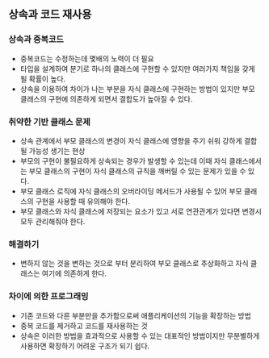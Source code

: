 ## 상속과 코드 재사용
### 상속과 중복코드
* 중복코드는 수정하는데 몇배의 노력이 더 필요
* 타입을 설계하여 분기로 하나의 클래스에 구현할 수 있지만 여러가지 책임을 갖게 될 확률이 높다.
* 상속을 이용하여 차이가 나는 부분을 자식 클래스에 구현하는 방법이 있지만 부모 클래스의 구현에 의존하게 되면서 결합도가 높아질 수 있다.
### 취약한 기반 클래스 문제
* 상속 관계에서 부모 클래스의 변경이 자식 클래스에 영향을 주기 쉬워 강하게 결합될 가능성 생기는 현상
* 부모의 구현이 불필요하게 상속되는 경우가 발생할 수 있는데 이때 자식 클래스에서는 부모 클래스의 구현이 자식 클래스의 규칙을 깨버릴 수 있는 문제가 있을 수 있다.
* 부모 클래스 로직에 자식 클래스의 오버라이딩 메서드가 사용될 수 있어 부모 클래스의 구현을 사용할 때 유의해야 한다.
* 부모 클래스와 자식 클래스에 저장되는 요소가 있고 서로 연관관계가 있다면 변경시 모두 관리해줘야 한다.
### 해결하기 
* 변하지 않는 것을 변하는 것으로 부터 분리하여 부모 클래스로 추상화하고 자식 클래스는 여기에 의존하게 한다.
### 차이에 의한 프로그래밍
* 기존 코드와 다른 부분만을 추가함으로써 애플리케이션의 기능을 확장하는 방법
* 중복 코드를 제거하고 코드를 재사용하는 것
* 상속은 이러한 방법을 효과적으로 사용할 수 있는 대표적인 방법이지만 무분별하게 사용하면 확장하기 어려운 구조가 되기 쉽다.


